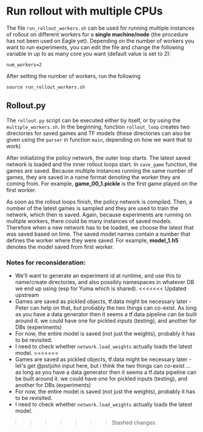 # Run rollout with multiple CPUs

The file ```run_rollout_workers.sh``` can be used for running multiple instances of rollout on different workers for a **single machine/node** (the procedure has not been used on Eagle yet). Depending on the number of workers you want to run experiments, you can edit the file and change the following variable in up to as many core you want (default value is set to 2):
```shell
num_workers=2
```

After setting the number of workers, run the following

```
source run_rollout_workers.sh
```

## Rollout.py

The ```rollout.py``` script can be executed either by itself, or by using the ```multiple_workers.sh```. In the beginning, function ```rollout_loop``` creates two directories for saved games and TF models (these directories can also be given using the ```parser``` in function ```main```, depending on how we want that to work)

After initializing the policy network, the outer loop starts. The latest saved network is loaded and the inner rollout loops start. In ```save_game``` function, the games are saved. Because multiple instances running the same number of games, they are saved in a name format denoting the worker they are coming from. For example, **game_00_1.pickle** is the first game played on the first worker.

As soon as the rollout loops finish, the policy network is compiled. Then, a number of the latest games is sampled and they are used to train the network, which then is saved. Again, because experiments are running on multiple workers, there could be many instances of saved models. Therefore when a new network has to be loaded, we choose the latest that was saved based on time. The saved model names contain a number that defines the worker where they were saved. For example, **model_1.h5** denotes the model saved from first worker.



### Notes for reconsideration:

- We'll want to generate an experiment id at runtime, and use this to name/create directories, and also possibly namespaces in whatever DB we end up using (esp for Yuma which is shared).
<<<<<<< Updated upstream
- Games are saved as pickled objects, tf.data might be necessary later - Peter can help on that, but probably the two things can co-exist. As long as you have a data generator then it seems a tf.data pipeline can be built around it. we could have one for pickled inputs (testing), and another for DBs (experiments)
- For now, the entire model is saved (not just the weights), probably it has to be revisited.
- I need to check whether ```network.load_weights``` actually loads the latest model.
=======
- Games are saved as pickled objects, tf.data might be necessary later - let's get @pstjohn input here, but i think the two things can co-exist ... as long as you have a data generator then it seems a tf.data pipeline can be built around it. we could have one for pickled inputs (testing), and another for DBs (experiments)
- For now, the entire model is saved (not just the weights), probably it has to be revisited.
- I need to check whether ```network.load_weights``` actually loads the latest model.
>>>>>>> Stashed changes
